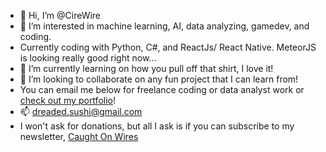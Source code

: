 - 👋 Hi, I’m @CireWire
- 👀 I’m interested in machine learning, AI, data analyzing, gamedev, and coding.
- Currently coding with Python, C#, and ReactJs/ React Native. MeteorJS is looking really good right now...
- 🌱 I’m currently learning on how you pull off that shirt, I love it!
- 💞️ I’m looking to collaborate on any fun project that I can learn from!
- You can email me below for freelance coding or data analyst work or [check out my portfolio](https://sites.google.com/view/eric-gutierrez-jr)!
- 📫 dreaded.sushi@gmail.com
- I won't ask for donations, but all I ask is if you can subscribe to my newsletter, [Caught On Wires](https://www.caughtonwires.substack.com)

<!---
CireWire/CireWire is a ✨ special ✨ repository because its `README.md` (this file) appears on your GitHub profile.
You can click the Preview link to take a look at your changes.
--->

